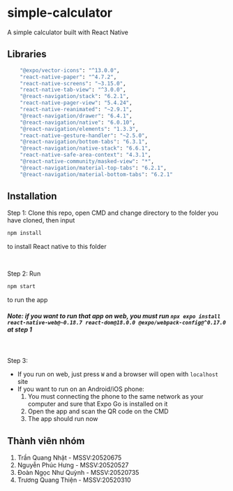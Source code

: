 # simple-calculator

A simple calculator built with React Native

## Libraries
```bash
    "@expo/vector-icons": "^13.0.0",
    "react-native-paper": "^4.7.2",
    "react-native-screens": "~3.15.0",
    "react-native-tab-view": "^3.0.0",
    "@react-navigation/stack": "6.2.1",
    "react-native-pager-view": "5.4.24",
    "react-native-reanimated": "~2.9.1",
    "@react-navigation/drawer": "6.4.1",
    "@react-navigation/native": "6.0.10",
    "@react-navigation/elements": "1.3.3",
    "react-native-gesture-handler": "~2.5.0",
    "@react-navigation/bottom-tabs": "6.3.1",
    "@react-navigation/native-stack": "6.6.1",
    "react-native-safe-area-context": "4.3.1",
    "@react-native-community/masked-view": "*",
    "@react-navigation/material-top-tabs": "6.2.1",
    "@react-navigation/material-bottom-tabs": "6.2.1"
```

## Installation

Step 1: Clone this repo, open CMD and change directory to the folder you have cloned, then input

```bash
npm install
```
to install React native to this folder

 <br />

Step 2: Run 
```bash
npm start
```
to run the app
<br />
##### Note: if you want to run that app on web, you must run ```npx expo install react-native-web@~0.18.7 react-dom@18.0.0 @expo/webpack-config@^0.17.0``` at step 1

<br />

Step 3: 
+ If you run on web, just press `W` and a browser will open with `localhost` site
+ If you want to run on an Android/iOS phone:
  1. You must connecting the phone to the same network as your computer and sure that Expo Go is installed on it
  2. Open the app and scan the QR code on the CMD
  3. The app should run now

## Thành viên nhóm
1. Trần Quang Nhật - MSSV:20520675 
2. Nguyễn Phúc Hưng - MSSV:20520527 
3. Đoàn Ngọc Như Quỳnh - MSSV:20520735 
4. Trương Quang Thiện - MSSV:20520310
<br />
